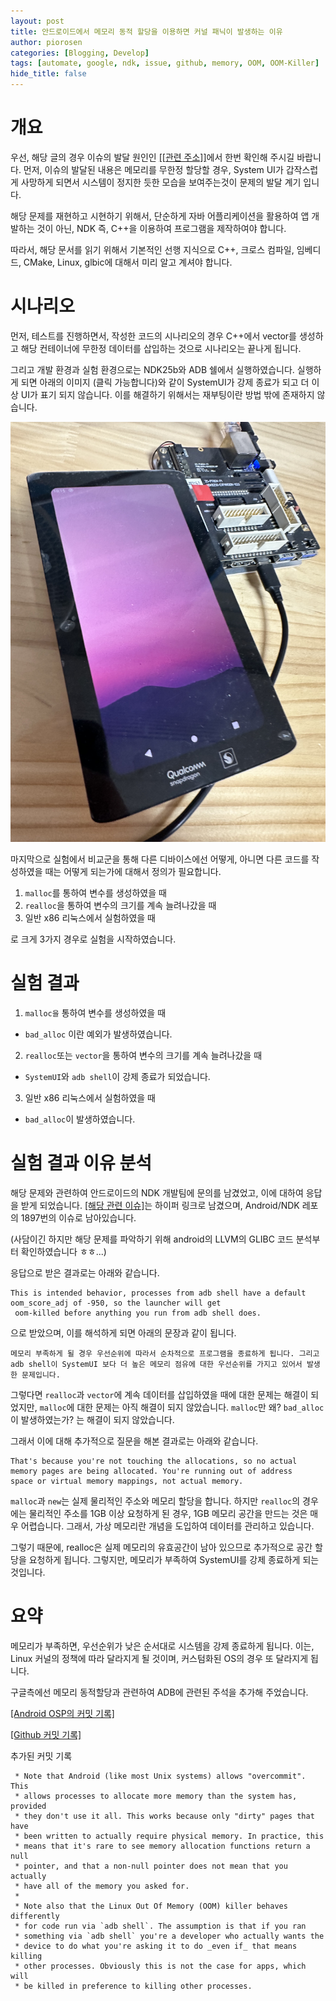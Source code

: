 ```yaml
---
layout: post
title: 안드로이드에서 메모리 동적 할당을 이용하면 커널 패닉이 발생하는 이유
author: piorosen
categories: [Blogging, Develop]
tags: [automate, google, ndk, issue, github, memory, OOM, OOM-Killer]
hide_title: false
---
```


# 개요

우선, 해당 글의 경우 이슈의 발달 원인인 [[[관련 주소]]](/posts/android-os-panic/)에서 한번 확인해 주시길 바랍니다. 먼저, 이슈의 발달된 내용은 메모리를 무한정 할당할 경우, System UI가 갑작스럽게 사망하게 되면서 시스템이 정지한 듯한 모습을 보여주는것이 문제의 발달 계기 입니다. 

해당 문제를 재현하고 시현하기 위해서, 단순하게 자바 어플리케이션을 활용하여 앱 개발하는 것이 아닌, NDK 즉, C++을 이용하여 프로그램을 제작하여야 합니다.

따라서, 해당 문서를 읽기 위해서 기본적인 선행 지식으로 C++, 크로스 컴파일, 임베디드, CMake, Linux, glbic에 대해서 미리 알고 계셔야 합니다. 

# 시나리오

먼저, 테스트를 진행하면서, 작성한 코드의 시나리오의 경우 C++에서 vector를 생성하고 해당 컨테이너에 무한정 데이터를 삽입하는 것으로 시나리오는 끝나게 됩니다.

그리고 개발 환경과 실험 환경으로는 NDK25b와 ADB 쉘에서 실행하였습니다. 실행하게 되면 아래의 이미지 (클릭 가능합니다)와 같이 SystemUI가 강제 종료가 되고 더 이상 UI가 표기 되지 않습니다. 이를 해결하기 위해서는 재부팅이란 방법 밖에 존재하지 않습니다.

[![](/assets/img/post/2023-06-25-poc.jpg)](https://youtu.be/Ici8rg1EVog)


마지막으로 실험에서 비교군을 통해 다른 디바이스에선 어떻게, 아니면 다른 코드를 작성하였을 때는 어떻게 되는가에 대해서 정의가 필요합니다.

1. `malloc`를 통하여 변수를 생성하였을 때
2. `realloc`을 통하여 변수의 크기를 계속 늘려나갔을 때
3. 일반 x86 리눅스에서 실험하였을 때

로 크게 3가지 경우로 실험을 시작하였습니다.

# 실험 결과

1. `malloc을` 통하여 변수를 생성하였을 때
- `bad_alloc` 이란 예외가 발생하였습니다.

2. `realloc`또는 `vector`을 통하여 변수의 크기를 계속 늘려나갔을 때
- `SystemUI`와 `adb shell`이 강제 종료가 되었습니다.

3. 일반 x86 리눅스에서 실험하였을 때
- `bad_alloc`이 발생하였습니다.

# 실험 결과 이유 분석

해당 문제와 관련하여 안드로이드의 NDK 개발팀에 문의를 남겼었고, 이에 대하여 응답을 받게 되었습니다. [[해당 관련 이슈]](https://github.com/android/ndk/issues/1897)는 하이퍼 링크로 남겼으며, Android/NDK 레포의 1897번의 이슈로 남아있습니다.

(사담이긴 하지만 해당 문제를 파악하기 위해 android의 LLVM의 GLIBC 코드 분석부터 확인하였습니다 ㅎㅎ...)

응답으로 받은 결과로는 아래와 같습니다.

```
This is intended behavior, processes from adb shell have a default
oom_score_adj of -950, so the launcher will get
 oom-killed before anything you run from adb shell does.
```

으로 받았으며, 이를 해석하게 되면 아래의 문장과 같이 됩니다.

```
메모리 부족하게 될 경우 우선순위에 따라서 순차적으로 프로그램을 종료하게 됩니다. 그리고 adb shell이 SystemUI 보다 더 높은 메모리 점유에 대한 우선순위를 가지고 있어서 발생한 문제입니다.
```

그렇다면 `realloc`과 `vector`에 계속 데이터를 삽입하였을 때에 대한 문제는 해결이 되었지만, `malloc`에 대한 문제는 아직 해결이 되지 않았습니다. `malloc`만 왜? `bad_alloc`이 발생하였는가? 는 해결이 되지 않았습니다.

그래서 이에 대해 추가적으로 질문을 해본 결과로는 아래와 같습니다.

```
That's because you're not touching the allocations, so no actual
memory pages are being allocated. You're running out of address
space or virtual memory mappings, not actual memory.
```

`malloc`과 `new`는 실제 물리적인 주소와 메모리 할당을 합니다. 하지만 `realloc`의 경우에는 물리적인 주소를 1GB 이상 요청하게 된 경우, 1GB 메모리 공간을 만드는 것은 매우 어렵습니다. 그래서, 가상 메모리란 개념을 도입하여 데이터를 관리하고 있습니다. 

그렇기 때문에, realloc은 실제 메모리의 유효공간이 남아 있으므로 추가적으로 공간 할당을 요청하게 됩니다. 그렇지만, 메모리가 부족하여 SystemUI를 강제 종료하게 되는 것입니다. 

# 요약

메모리가 부족하면, 우선순위가 낮은 순서대로 시스템을 강제 종료하게 됩니다. 이는, Linux 커널의 정책에 따라 달라지게 될 것이며, 커스텀화된 OS의 경우 또 달라지게 됩니다.

구글측에선 메모리 동적할당과 관련하여 ADB에 관련된 주석을 추가해 주었습니다.

[[Android OSP의 커밋 기록]](https://android-review.googlesource.com/c/platform/bionic/+/2638672)

[[Github 커밋 기록]](https://github.com/msft-mirror-aosp/platform.bionic/commit/0a94e1584ecb9244495ad1001f5475bc49041a70)

추가된 커밋 기록
```
 * Note that Android (like most Unix systems) allows "overcommit". This
 * allows processes to allocate more memory than the system has, provided
 * they don't use it all. This works because only "dirty" pages that have
 * been written to actually require physical memory. In practice, this
 * means that it's rare to see memory allocation functions return a null
 * pointer, and that a non-null pointer does not mean that you actually
 * have all of the memory you asked for.
 *
 * Note also that the Linux Out Of Memory (OOM) killer behaves differently
 * for code run via `adb shell`. The assumption is that if you ran
 * something via `adb shell` you're a developer who actually wants the
 * device to do what you're asking it to do _even if_ that means killing
 * other processes. Obviously this is not the case for apps, which will
 * be killed in preference to killing other processes.
```

